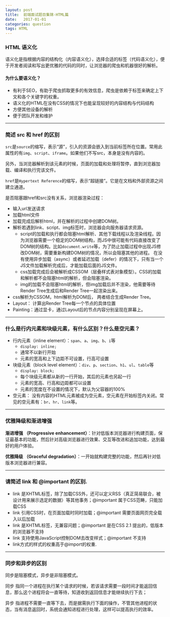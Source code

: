 ```yaml
---
layout: post
title:  前端面试题目集锦-HTML篇
date:   2017-01-01
categories: question
tags: HTML
---
```


### HTML 语义化

语义化是指根据内容的结构化（内容语义化），选择合适的标签（代码语义化），便于开发者阅读和写出更优雅的代码的同时，让浏览器的爬虫和机器很好的解析。

#### 为什么要语义化？

+ 有利于SEO，有助于爬虫抓取更多的有效信息，爬虫是依赖于标签来确定上下文和各个关键字的权重。
+ 语义化的HTML在没有CSS的情况下也能呈现较好的内容结构与代码结构
+ 方便其他设备的解析
+ 便于团队开发和维护

---

### 简述 src 和 href 的区别

`src`是`source`的缩写，表示“源”，引入的资源会嵌入到当前标签所在位置。常用此属性的有`img`、`script`、`iframe`。如果他们不写src，本身是没有内容的。

另外，当浏览器解析到该元素的时候，页面的加载和处理将暂停，直到浏览器加载、编译和执行完该文件。

`href`是`Hypertext Reference`的缩写，表示“超链接”。它是在文档和外部资源之间建立通道。

是否阻塞跟href和src没有关系，浏览器渲染过程：

+ 输入url发送请求
+ 加载html文件
+ 加载完成后解析html，并在解析的过程中创建DOM树。
+ 解析若遇到link、script、img标签时，浏览器会向服务器请求资源。
    - script的加载和执行都会阻塞html解析、其他下载线程以及渲染线程。因为浏览器需要一个稳定的DOM树结构，而JS中很可能有代码直接改变了DOM树的结构。比如`document.write`等，为了防止加载过程中出现JS修改DOM树，需要重新构建DOM树的情况，所以会阻塞其他的进程。
    在没有使用异步加载（async）或者延迟加载（defer）的情况下，只有当一个JS文件加载解析完成后，才能加载后面的JS文件。
    - css加载完成后会被解析成CSSOM（层叠样式表对象模型）。CSS的加载和解析都不会阻塞html的解析，但会阻塞渲染。
    - img的加载不会阻塞html的解析，但img加载后并不渲染，他需要等待Render Tree生成后和Render Tree一起渲染出来。
+ css解析为CSSOM，html解析为DOM后， 两者结合生成Render Tree。
+ Layout： 计算出Render Tree每一个节点的具体位置
+ Painting：通过显卡，通过Layout后的节点内容分别呈现在屏幕上。

---

### 什么是行内元素和块级元素，有什么区别？什么是空元素？

+ 行内元素（inline element）：`span`、`a`、`img`、`b`、`i`等
  - `display: inline;`
  - 通常不以新行开始
  - 元素的宽高和上下边距不可设置，行高可设置
+ 块级元素（block level element）：`div`、`p`、`section`、`h1`、`ul`、`table`等
  - `display: block;`
  - 每个块级元素都从新的一行开始，其后的元素也另起一行
  - 元素的宽高、行高和边距都可以设置
  - 元素的宽度在不设置的情况下，默认为父容器的100%
+ 空元素： 没有内容的HTML元素被成为空元素，空元素在开始标签内关闭。常见的空元素有：`br`、`hr`、`link`等。

---

### 优雅降级和渐进增强

__渐进增强 （Progressive enhancement）__：针对低版本浏览器进行构建页面，保证最基本的功能，然后针对高级浏览器进行效果、交互等改进和追加功能，达到最好的用户体验。

__优雅降级 （Graceful degradation）__：一开始就构建完整的功能，然后再针对低版本浏览器进行兼容。

---

### 请简述 __link__ 和 __@important__ 的区别.

+ link 是XHTML标签，除了加载CSS外，还可以定义RSS（真正简易联合，被设计用来展示选定的数据）等其他事务；@important 属于CSS范畴，只能加载CSS
+ link 引用CSS时，在页面加载时同时加载；@important 需要页面网页完全载入以后加载
+ link 是XHTML标签，无兼容问题；@important 是在CSS 2.1 提出的，低版本的浏览器不支持
+ link 支持使用JavaScript控制DOM去改变样式；@important 不支持
+ link方式的样式的权重高于@import的权重.

---

### 同步和异步的区别

同步是阻塞模式，异步是非阻塞模式。

同步 指同一个进程在执行某个请求的时候，若该请求需要一段时间才能返回信息，那么这个进程将会一直等待，知道收到返回信息才能继续执行下去；

异步 指进程不需要一直等下去，而是据需执行下面的操作，不管其他进程的状态，当有消息返回时，系统会通知进程进行处理，这样可以提高执行的效率。